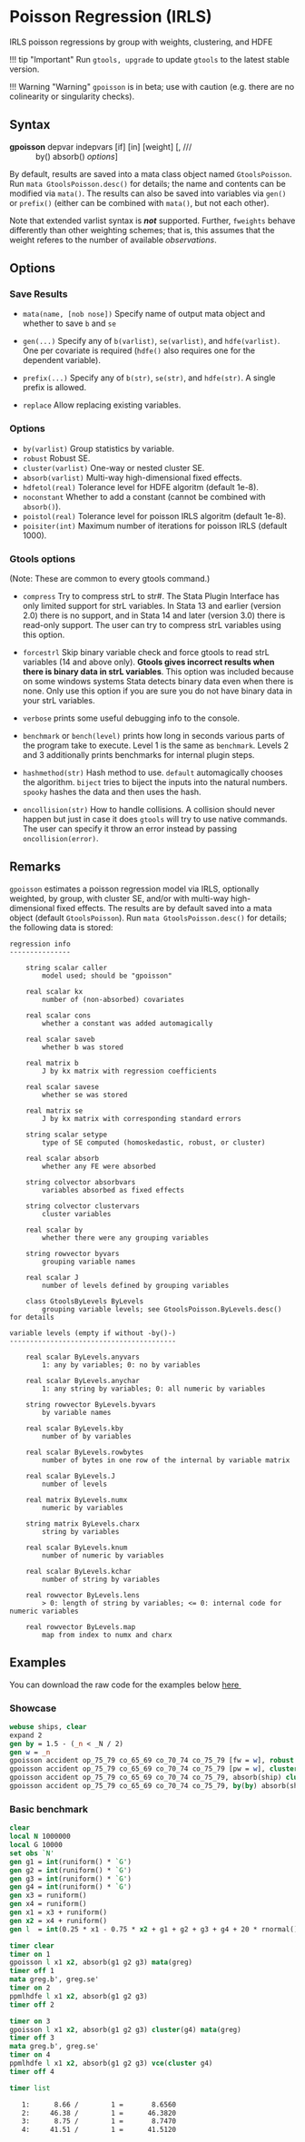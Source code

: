 Poisson Regression (IRLS)
=========================

IRLS poisson regressions by group with weights, clustering, and HDFE

!!! tip "Important"
    Run `gtools, upgrade` to update `gtools` to the latest stable version.

!!! Warning "Warning"
    `gpoisson` is in beta; use with caution (e.g. there are no
    colinearity or singularity checks).

Syntax
------

<p><span class="codespan"><b>gpoisson</b> depvar indepvars [if] [in]  [weight] [, ///</span>
</br>
<span class="codespan">&emsp;&emsp;&emsp; by() absorb() <span style="font-style:italic;">options</span>] </span></p>

By default, results are saved into a mata class object named
`GtoolsPoisson`. Run `mata GtoolsPoisson.desc()` for details; the name
and contents can be modified via `mata()`.  The results can also be
saved into variables via `gen()` or `prefix()` (either can be combined
with `mata()`, but not each other).

Note that extended varlist syntax is _**not**_ supported. Further,
`fweights` behave differently than other weighting schemes; that
is, this assumes that the weight referes to the number of available
_observations_.

Options
-------

### Save Results

- `mata(name, [nob nose])` Specify name of output mata object and
            whether to save `b` and `se`

- `gen(...)` Specify any of `b(varlist)`, `se(varlist)`, and
            `hdfe(varlist)`. One per covariate is required (`hdfe()`
            also requires one for the dependent variable).

- `prefix(...)` Specify any of `b(str)`, `se(str)`, and `hdfe(str)`. A
            single prefix is allowed.

- `replace` Allow replacing existing variables.

### Options

- `by(varlist)` Group statistics by variable.
- `robust` Robust SE.
- `cluster(varlist)` One-way or nested cluster SE.
- `absorb(varlist)` Multi-way high-dimensional fixed effects.
- `hdfetol(real)` Tolerance level for HDFE algoritm (default 1e-8).
- `noconstant` Whether to add a constant (cannot be combined with `absorb()`).
- `poistol(real)` Tolerance level for poisson IRLS algoritm (default 1e-8).
- `poisiter(int)` Maximum number of iterations for poisson IRLS (default 1000).

### Gtools options

(Note: These are common to every gtools command.)

- `compress` Try to compress strL to str#. The Stata Plugin Interface has
            only limited support for strL variables. In Stata 13 and
            earlier (version 2.0) there is no support, and in Stata 14
            and later (version 3.0) there is read-only support. The user
            can try to compress strL variables using this option.

- `forcestrl` Skip binary variable check and force gtools to read strL variables
            (14 and above only). __Gtools gives incorrect results when there is
            binary data in strL variables__. This option was included because on
            some windows systems Stata detects binary data even when there is none.
            Only use this option if you are sure you do not have binary data in your
            strL variables.

- `verbose` prints some useful debugging info to the console.

- `benchmark` or `bench(level)` prints how long in seconds various parts of the
            program take to execute. Level 1 is the same as `benchmark`. Levels
            2 and 3 additionally prints benchmarks for internal plugin steps.

- `hashmethod(str)` Hash method to use. `default` automagically chooses the
            algorithm. `biject` tries to biject the inputs into the
            natural numbers. `spooky` hashes the data and then uses the
            hash.

- `oncollision(str)` How to handle collisions. A collision should never happen
            but just in case it does `gtools` will try to use native
            commands. The user can specify it throw an error instead by
            passing `oncollision(error)`.

Remarks
-------

`gpoisson` estimates a poisson regression model via IRLS, optionally
weighted, by group, with cluster SE, and/or with multi-way
high-dimensional fixed effects.  The results are by default saved into a
mata object (default `GtoolsPoisson`).  Run `mata GtoolsPoisson.desc()`
for details; the following data is stored:

```
regression info
---------------

    string scalar caller
        model used; should be "gpoisson"

    real scalar kx
        number of (non-absorbed) covariates

    real scalar cons
        whether a constant was added automagically

    real scalar saveb
        whether b was stored

    real matrix b
        J by kx matrix with regression coefficients

    real scalar savese
        whether se was stored

    real matrix se
        J by kx matrix with corresponding standard errors

    string scalar setype
        type of SE computed (homoskedastic, robust, or cluster)

    real scalar absorb
        whether any FE were absorbed

    string colvector absorbvars
        variables absorbed as fixed effects

    string colvector clustervars
        cluster variables

    real scalar by
        whether there were any grouping variables

    string rowvector byvars
        grouping variable names

    real scalar J
        number of levels defined by grouping variables

    class GtoolsByLevels ByLevels
        grouping variable levels; see GtoolsPoisson.ByLevels.desc() for details

variable levels (empty if without -by()-)
-----------------------------------------

    real scalar ByLevels.anyvars
        1: any by variables; 0: no by variables

    real scalar ByLevels.anychar
        1: any string by variables; 0: all numeric by variables

    string rowvector ByLevels.byvars
        by variable names

    real scalar ByLevels.kby
        number of by variables

    real scalar ByLevels.rowbytes
        number of bytes in one row of the internal by variable matrix

    real scalar ByLevels.J
        number of levels

    real matrix ByLevels.numx
        numeric by variables

    string matrix ByLevels.charx
        string by variables

    real scalar ByLevels.knum
        number of numeric by variables

    real scalar ByLevels.kchar
        number of string by variables

    real rowvector ByLevels.lens
        > 0: length of string by variables; <= 0: internal code for numeric variables

    real rowvector ByLevels.map
        map from index to numx and charx
```

Examples
--------

You can download the raw code for the examples below
[here  <img src="https://upload.wikimedia.org/wikipedia/commons/6/64/Icon_External_Link.png" width="13px"/>](https://raw.githubusercontent.com/mcaceresb/stata-gtools/master/docs/examples/gpoisson.do)

### Showcase

```stata
webuse ships, clear
expand 2
gen by = 1.5 - (_n < _N / 2)
gen w = _n
gpoisson accident op_75_79 co_65_69 co_70_74 co_75_79 [fw = w], robust
gpoisson accident op_75_79 co_65_69 co_70_74 co_75_79 [pw = w], cluster(ship)
gpoisson accident op_75_79 co_65_69 co_70_74 co_75_79, absorb(ship) cluster(ship)
gpoisson accident op_75_79 co_65_69 co_70_74 co_75_79, by(by) absorb(ship) robust
```

### Basic benchmark

```stata
clear
local N 1000000
local G 10000
set obs `N'
gen g1 = int(runiform() * `G')
gen g2 = int(runiform() * `G')
gen g3 = int(runiform() * `G')
gen g4 = int(runiform() * `G')
gen x3 = runiform()
gen x4 = runiform()
gen x1 = x3 + runiform()
gen x2 = x4 + runiform()
gen l  = int(0.25 * x1 - 0.75 * x2 + g1 + g2 + g3 + g4 + 20 * rnormal())

timer clear
timer on 1
gpoisson l x1 x2, absorb(g1 g2 g3) mata(greg)
timer off 1
mata greg.b', greg.se'
timer on 2
ppmlhdfe l x1 x2, absorb(g1 g2 g3)
timer off 2

timer on 3
gpoisson l x1 x2, absorb(g1 g2 g3) cluster(g4) mata(greg)
timer off 3
mata greg.b', greg.se'
timer on 4
ppmlhdfe l x1 x2, absorb(g1 g2 g3) vce(cluster g4)
timer off 4

timer list

   1:      8.66 /        1 =       8.6560
   2:     46.38 /        1 =      46.3820
   3:      8.75 /        1 =       8.7470
   4:     41.51 /        1 =      41.5120
```
